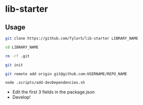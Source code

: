 # lib-starter

## Usage
```sh
git clone https://github.com/TylorS/lib-starter LIBRARY_NAME

cd LIBRARY_NAME

rm -rf .git

git init

git remote add origin git@github.com:USERNAME/REPO_NAME

node .scripts/add-devDependencies.sh
```

- Edit the first 3 fields in the package.json
- Develop!